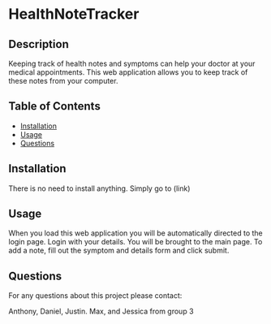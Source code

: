 # HealthNoteTracker

## Description

Keeping track of health notes and symptoms can help your doctor at your medical appointments. This web application allows you to keep track of these notes from your computer. 

## Table of Contents

- [Installation](#installation)
- [Usage](#usage)
- [Questions](#questions)

## Installation

There is no need to install anything. Simply go to (link)

## Usage

When you load this web application you will be automatically directed to the login page. Login with your details. You will be brought to the main page. To add a note, fill out the symptom and details form and click submit.  

## Questions

For any questions about this project please contact:

Anthony, Daniel, Justin. Max, and Jessica from group 3
